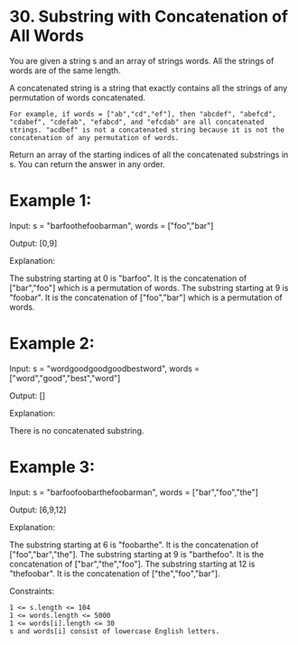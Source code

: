 # 30. Substring with Concatenation of All Words

You are given a string s and an array of strings words. All the strings of words are of the same length.

A concatenated string is a string that exactly contains all the strings of any permutation of words concatenated.

    For example, if words = ["ab","cd","ef"], then "abcdef", "abefcd", "cdabef", "cdefab", "efabcd", and "efcdab" are all concatenated strings. "acdbef" is not a concatenated string because it is not the concatenation of any permutation of words.

Return an array of the starting indices of all the concatenated substrings in s. You can return the answer in any order.

 

# Example 1:

Input: s = "barfoothefoobarman", words = ["foo","bar"]

Output: [0,9]

Explanation:

The substring starting at 0 is "barfoo". It is the concatenation of ["bar","foo"] which is a permutation of words.
The substring starting at 9 is "foobar". It is the concatenation of ["foo","bar"] which is a permutation of words.

# Example 2:

Input: s = "wordgoodgoodgoodbestword", words = ["word","good","best","word"]

Output: []

Explanation:

There is no concatenated substring.

# Example 3:

Input: s = "barfoofoobarthefoobarman", words = ["bar","foo","the"]

Output: [6,9,12]

Explanation:

The substring starting at 6 is "foobarthe". It is the concatenation of ["foo","bar","the"].
The substring starting at 9 is "barthefoo". It is the concatenation of ["bar","the","foo"].
The substring starting at 12 is "thefoobar". It is the concatenation of ["the","foo","bar"].

 

Constraints:

    1 <= s.length <= 104
    1 <= words.length <= 5000
    1 <= words[i].length <= 30
    s and words[i] consist of lowercase English letters.

